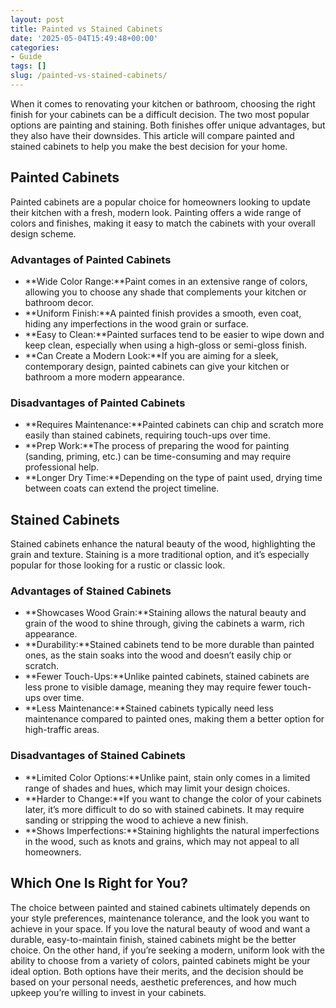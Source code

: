 ```yaml
---
layout: post
title: Painted vs Stained Cabinets
date: '2025-05-04T15:49:48+00:00'
categories:
- Guide
tags: []
slug: /painted-vs-stained-cabinets/
---
```


When it comes to renovating your kitchen or bathroom, choosing the right finish for your cabinets can be a difficult decision. The two most popular options are painting and staining. Both finishes offer unique advantages, but they also have their downsides. This article will compare painted and stained cabinets to help you make the best decision for your home.
## Painted Cabinets
Painted cabinets are a popular choice for homeowners looking to update their kitchen with a fresh, modern look. Painting offers a wide range of colors and finishes, making it easy to match the cabinets with your overall design scheme.
### Advantages of Painted Cabinets
- **Wide Color Range:**Paint comes in an extensive range of colors, allowing you to choose any shade that complements your kitchen or bathroom decor.
- **Uniform Finish:**A painted finish provides a smooth, even coat, hiding any imperfections in the wood grain or surface.
- **Easy to Clean:**Painted surfaces tend to be easier to wipe down and keep clean, especially when using a high-gloss or semi-gloss finish.
- **Can Create a Modern Look:**If you are aiming for a sleek, contemporary design, painted cabinets can give your kitchen or bathroom a more modern appearance.
### Disadvantages of Painted Cabinets
- **Requires Maintenance:**Painted cabinets can chip and scratch more easily than stained cabinets, requiring touch-ups over time.
- **Prep Work:**The process of preparing the wood for painting (sanding, priming, etc.) can be time-consuming and may require professional help.
- **Longer Dry Time:**Depending on the type of paint used, drying time between coats can extend the project timeline.
## Stained Cabinets
Stained cabinets enhance the natural beauty of the wood, highlighting the grain and texture. Staining is a more traditional option, and it’s especially popular for those looking for a rustic or classic look.
### Advantages of Stained Cabinets
- **Showcases Wood Grain:**Staining allows the natural beauty and grain of the wood to shine through, giving the cabinets a warm, rich appearance.
- **Durability:**Stained cabinets tend to be more durable than painted ones, as the stain soaks into the wood and doesn’t easily chip or scratch.
- **Fewer Touch-Ups:**Unlike painted cabinets, stained cabinets are less prone to visible damage, meaning they may require fewer touch-ups over time.
- **Less Maintenance:**Stained cabinets typically need less maintenance compared to painted ones, making them a better option for high-traffic areas.
### Disadvantages of Stained Cabinets
- **Limited Color Options:**Unlike paint, stain only comes in a limited range of shades and hues, which may limit your design choices.
- **Harder to Change:**If you want to change the color of your cabinets later, it’s more difficult to do so with stained cabinets. It may require sanding or stripping the wood to achieve a new finish.
- **Shows Imperfections:**Staining highlights the natural imperfections in the wood, such as knots and grains, which may not appeal to all homeowners.
## Which One Is Right for You?
The choice between painted and stained cabinets ultimately depends on your style preferences, maintenance tolerance, and the look you want to achieve in your space. If you love the natural beauty of wood and want a durable, easy-to-maintain finish, stained cabinets might be the better choice. On the other hand, if you’re seeking a modern, uniform look with the ability to choose from a variety of colors, painted cabinets might be your ideal option.
Both options have their merits, and the decision should be based on your personal needs, aesthetic preferences, and how much upkeep you’re willing to invest in your cabinets.
